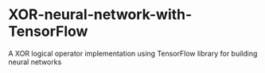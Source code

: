 # XOR-neural-network-with-TensorFlow
A XOR logical operator implementation using TensorFlow library for building neural networks
